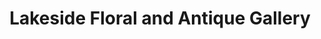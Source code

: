 ---
title: "Lakeside Floral and Antique Gallery"
url: /rochester/lakeside-floral-and-antique-gallery/
shop: florist
---